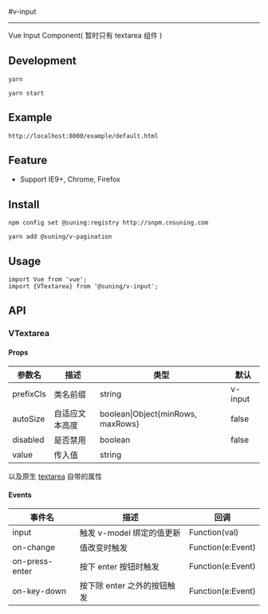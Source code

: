 #v-input

---

Vue Input Component( 暂时只有 textarea 组件 )

## Development

```
yarn

yarn start
```

## Example

```
http://localhost:8000/example/default.html
```

## Feature

* Support IE9+, Chrome, Firefox

## Install

```
npm config set @suning:registry http://snpm.cnsuning.com

yarn add @suning/v-pagination
```

## Usage

```
import Vue from 'vue';
import {VTextarea} from '@suning/v-input';
```

## API

### VTextarea

#### Props

| 参数名    | 描述           | 类型                              | 默认    |
| --------- | -------------- | --------------------------------- | ------- |
| prefixCls | 类名前缀       | string                            | v-input |
| autoSize  | 自适应文本高度 | boolean\|Object{minRows, maxRows} | false   |
| disabled  | 是否禁用       | boolean                           | false   |
| value     | 传入值         | string                            |         |

以及原生 [textarea](https://developer.mozilla.org/en-US/docs/Web/HTML/Element/textarea) 自带的属性

#### Events

| 事件名         | 描述                        | 回调              |
| -------------- | --------------------------- | ----------------- |
| input          | 触发 v-model 绑定的值更新   | Function(val)     |
| on-change      | 值改变时触发                | Function(e:Event) |
| on-press-enter | 按下 enter 按钮时触发       | Function(e:Event) |
| on-key-down    | 按下除 enter 之外的按钮触发 | Function(e:Event) |
